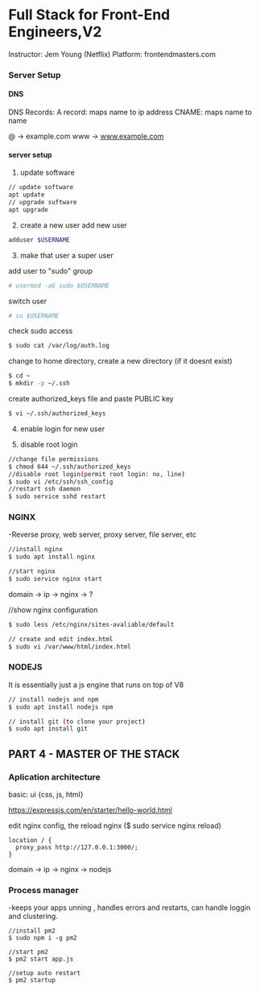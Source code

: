 # Full Stack for Front-End Engineers,V2 
Instructor: Jem Young (Netflix)
Platform: frontendmasters.com

### Server Setup

#### DNS
DNS Records:
A record: maps name to ip address
CNAME: maps name to name 

@ -> example.com
www -> www.example.com 

#### server setup
1. update software
```bash
// update software
apt update
// upgrade suftware
apt upgrade
```

2. create a new user 
add new user
```bash
adduser $USERNAME
```

3. make that user a super user 

add user to "sudo" group 
```bash
# usermod -aG sudo $USERNAME
```

switch user
```bash
# su $USERNAME
```

check sudo access
```bash
$ sudo cat /var/log/auth.log
```
change to home directory, create a new directory (if it doesnt exist)
```bash
$ cd ~
$ mkdir -p ~/.ssh
```
create authorized_keys file and paste PUBLIC key
```bash
$ vi ~/.ssh/authorized_keys
```
4. enable login for new user
 
5. disable root login 
```bash
//change file permissions
$ chmod 644 ~/.ssh/authorized_keys
//disable root login(permit root login: no, line)
$ sudo vi /etc/ssh/ssh_config
//restart ssh daemon
$ sudo service sshd restart
```

### NGINX

-Reverse proxy, web server, proxy server, file server, etc

```bash
//install nginx
$ sudo apt install nginx

//start nginx
$ sudo service nginx start
```

domain -> ip -> nginx -> ? 


//show nginx configuration
```bash
$ sudo less /etc/nginx/sites-avaliable/default

// create and edit index.html
$ sudo vi /var/www/html/index.html
```

### NODEJS 
It is essentially just a js engine that runs on top of V8 
```bash
// install nodejs and npm
$ sudo apt install nodejs npm

// install git (to clone your project)
$ sudo apt install git 
```

## PART 4 - MASTER OF THE STACK 

### Aplication architecture
basic: 
ui {css, js, html}


https://expressjs.com/en/starter/hello-world.html

edit nginx config, the reload nginx ($ sudo service nginx reload) 
```
location / {
  proxy_pass http://127.0.0.1:3000/; 
}
```
domain -> ip -> nginx -> nodejs


### Process manager
-keeps your apps unning , handles errors and restarts, can handle loggin and clustering. 

```
//install pm2
$ sudo npm i -g pm2

//start pm2
$ pm2 start app.js

//setup auto restart
$ pm2 startup 
```
```
```

